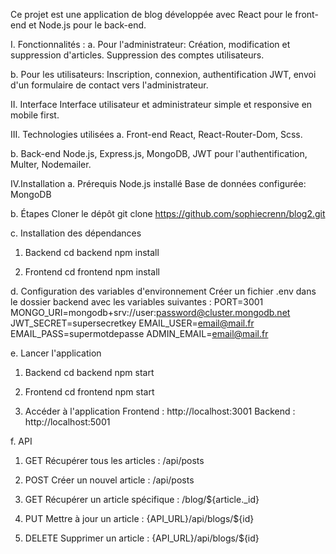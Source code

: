Ce projet est une application de blog développée avec React pour le front-end et Node.js pour le back-end.

I. Fonctionnalités :
a. Pour l'administrateur:
Création, modification et suppression d'articles.
Suppression des comptes utilisateurs.

b. Pour les utilisateurs:
Inscription, connexion, authentification JWT, envoi d'un formulaire de contact vers l'administrateur.

II. Interface
Interface utilisateur et administrateur simple et responsive en mobile first.

III. Technologies utilisées
a. Front-end
React, React-Router-Dom, Scss.

b. Back-end
Node.js, Express.js, MongoDB, JWT pour l'authentification, Multer, Nodemailer.

IV.Installation
a. Prérequis
Node.js installé
Base de données configurée: MongoDB

b. Étapes
Cloner le dépôt
git clone https://github.com/sophiecrenn/blog2.git

c. Installation des dépendances
1. Backend
cd backend
npm install

2. Frontend
cd frontend
npm install

d. Configuration des variables d'environnement
Créer un fichier .env dans le dossier backend avec les variables suivantes :
PORT=3001
MONGO_URI=mongodb+srv://user:password@cluster.mongodb.net
JWT_SECRET=supersecretkey
EMAIL_USER=email@mail.fr
EMAIL_PASS=supermotdepasse
ADMIN_EMAIL=email@mail.fr

e. Lancer l'application
1. Backend
cd backend
npm start

2. Frontend
cd frontend
npm start

3. Accéder à l'application
Frontend : http://localhost:3001
Backend : http://localhost:5001

f. API
1. GET
Récupérer tous les articles : /api/posts

2. POST
Créer un nouvel article : /api/posts

3. GET
Récupérer un article spécifique : /blog/${article._id}

4. PUT
Mettre à jour un article : {API_URL}/api/blogs/${id}

5. DELETE
Supprimer un article : {API_URL}/api/blogs/${id}

